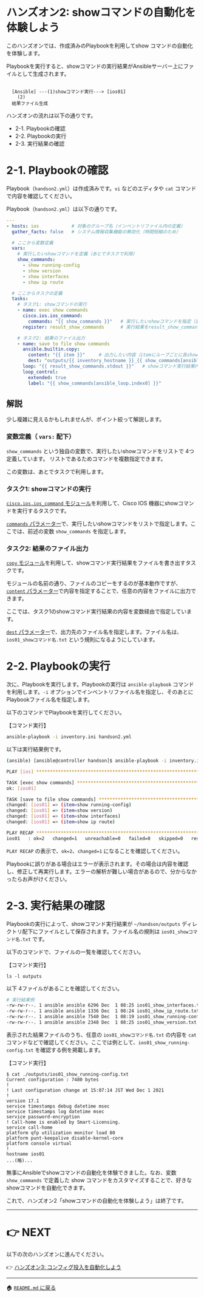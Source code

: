 # ハンズオン2: showコマンドの自動化を体験しよう

このハンズオンでは、作成済みのPlaybookを利用してshow コマンドの自動化を体験します。

Playbookを実行すると、showコマンドの実行結果がAnsibleサーバー上にファイルとして生成されます。

```

  [Ansible] ---(1)showコマンド実行---> [ios01]
    (2)
  結果ファイル生成
```

ハンズオンの流れは以下の通りです。

- 2-1. Playbookの確認
- 2-2. Playbookの実行
- 2-3. 実行結果の確認

# 2-1. Playbookの確認

Playbook（`handson2.yml`）は作成済みです。`vi` などのエディタや `cat` コマンドで内容を確認してください。

Playbook（`handson2.yml`）は以下の通りです。

```yaml
---
- hosts: ios            # 対象のグループ名（インベントリファイル内の定義）
  gather_facts: false   # システム情報収集機能の無効化（時間短縮のため）

  # ここから変数定義
  vars:
    # 実行したいshowコマンドを定義（あとでタスクで利用）
    show_commands:
      - show running-config
      - show version
      - show interfaces
      - show ip route

  # ここからタスクの定義
  tasks:
    # タスク1: showコマンドの実行
    - name: exec show commands
      cisco.ios.ios_command:
        commands: "{{ show_commands }}"   # 実行したいshowコマンドを指定（変数として）
      register: result_show_commands      # 実行結果をresult_show_commandsという変数に格納

    # タスク2: 結果のファイル出力
    - name: save to file show commands
      ansible.builtin.copy:
        content: "{{ item }}"     # 出力したい内容（itemにループごとに各showコマンド実行結果が入る）
        dest: "outputs/{{ inventory_hostname }}_{{ show_commands[ansible_loop.index0] | replace(' ', '_') }}.txt"  # 出力先ファイル名
      loop: "{{ result_show_commands.stdout }}"   # showコマンド実行結果内のループ
      loop_control:
        extended: true
        label: "{{ show_commands[ansible_loop.index0] }}"
```

## 解説

少し複雑に見えるかもしれませんが、ポイント絞って解説します。

### 変数定義（ `vars:` 配下）
`show_commands` という独自の変数で、実行したいshowコマンドをリストで 4つ定義しています。
リストであるためコマンドを複数指定できます。

この変数は、あとでタスクで利用します。

### タスク1: showコマンドの実行

[`cisco.ios.ios_command` モジュール](https://docs.ansible.com/ansible/latest/collections/cisco/ios/ios_command_module.html)を利用して、Cisco IOS 機器にshowコマンドを実行するタスクです。

[`commands` パラメーター](https://docs.ansible.com/ansible/latest/collections/cisco/ios/ios_command_module.html#parameter-commands)で、実行したいshowコマンドをリストで指定します。ここでは、前述の変数 `show_commands` を指定します。

### タスク2: 結果のファイル出力

[`copy` モジュール](https://docs.ansible.com/ansible/latest/collections/ansible/builtin/copy_module.html)を利用して、showコマンド実行結果をファイルを書き出すタスクです。

モジュールの名前の通り、ファイルのコピーをするのが基本動作ですが、[`content` パラメーター](https://docs.ansible.com/ansible/latest/collections/ansible/builtin/copy_module.html#parameter-content)で内容を指定することで、任意の内容をファイルに出力できます。

ここでは、タスク1のshowコマンド実行結果の内容を変数経由で指定しています。

[`dest` パラメーター](https://docs.ansible.com/ansible/latest/collections/ansible/builtin/copy_module.html#parameter-dest)で、出力先のファイル名を指定します。ファイル名は、 `ios01_showコマンド名.txt` という規則になるようにしています。

# 2-2. Playbookの実行

次に、Playbookを実行します。Playbookの実行は `ansible-playbook` コマンドを利用します。`-i` オプションでインベントリファイル名を指定し、そのあとにPlaybookファイル名を指定します。

以下のコマンドでPlaybookを実行してください。

【コマンド実行】
```bash
ansible-playbook -i inventory.ini handson2.yml 
```

以下は実行結果例です。

```bash
(ansible) [ansible@controller handson]$ ansible-playbook -i inventory.ini handson2.yml

PLAY [ios] ******************************************************************************

TASK [exec show commands] ***************************************************************
ok: [ios01]

TASK [save to file show commands] *******************************************************
changed: [ios01] => (item=show running-config)
changed: [ios01] => (item=show version)
changed: [ios01] => (item=show interfaces)
changed: [ios01] => (item=show ip route)

PLAY RECAP ******************************************************************************
ios01   : ok=2   changed=1   unreachable=0   failed=0   skipped=0   rescued=0   ignored=0   
```

`PLAY RECAP` の表示で、`ok=2`、`changed=1` になることを確認してください。

Playbookに誤りがある場合はエラーが表示されます。その場合は内容を確認し、修正して再実行します。エラーの解析が難しい場合があるので、分からなかったらお声がけください。

# 2-3. 実行結果の確認

Playbookの実行によって、showコマンド実行結果が `~/handson/outputs` ディレクトリ配下にファイルとして保存されます。ファイル名の規則は `ios01_showコマンド名.txt` です。

以下のコマンドで、ファイルの一覧を確認してください。

【コマンド実行】
```
ls -l outputs
```

以下 4ファイルがあることを確認してください。
```bash
# 実行結果例
-rw-rw-r--. 1 ansible ansible 6296 Dec  1 08:25 ios01_show_interfaces.txt
-rw-rw-r--. 1 ansible ansible 1336 Dec  1 08:24 ios01_show_ip_route.txt
-rw-rw-r--. 1 ansible ansible 7540 Dec  1 08:19 ios01_show_running-config.txt
-rw-rw-r--. 1 ansible ansible 2348 Dec  1 08:25 ios01_show_version.txt
```

表示された結果ファイルのうち、任意の `ios01_showコマンド名.txt` の内容を `cat` コマンドなどで確認してください。ここでは例として、`ios01_show_running-config.txt` を確認する例を掲載します。

【コマンド実行】
```
$ cat ./outputs/ios01_show_running-config.txt
Current configuration : 7480 bytes
!
! Last configuration change at 15:07:14 JST Wed Dec 1 2021
!
version 17.1
service timestamps debug datetime msec
service timestamps log datetime msec
service password-encryption
! Call-home is enabled by Smart-Licensing.
service call-home
platform qfp utilization monitor load 80
platform punt-keepalive disable-kernel-core
platform console virtual
!
hostname ios01
...(略)...
```

無事にAnsibleでshowコマンドの自動化を体験できました。なお、変数 `show_commands` で定義した show コマンドをカスタマイズすることで、好きなshowコマンドを自動化できます。


これで、ハンズオン2「showコマンドの自動化を体験しよう」は終了です。

---

# 👉 NEXT

以下の次のハンズオンに進んでください。

👉 [ハンズオン3: コンフィグ投入を自動化しよう](./handson3.md)

---

🏠 [`README.md` に戻る](../README.md)
